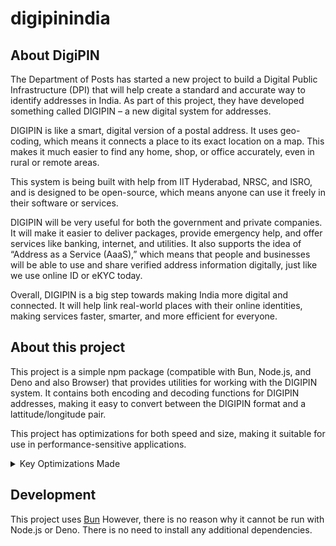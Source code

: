 # digipinindia

## About DigiPIN
The Department of Posts has started a new project to build a Digital Public Infrastructure (DPI) that will help create a standard and accurate way to identify addresses in India. As part of this project, they have developed something called DIGIPIN – a new digital system for addresses.

DIGIPIN is like a smart, digital version of a postal address. It uses geo-coding, which means it connects a place to its exact location on a map. This makes it much easier to find any home, shop, or office accurately, even in rural or remote areas.

This system is being built with help from IIT Hyderabad, NRSC, and ISRO, and is designed to be open-source, which means anyone can use it freely in their software or services.

DIGIPIN will be very useful for both the government and private companies. It will make it easier to deliver packages, provide emergency help, and offer services like banking, internet, and utilities. It also supports the idea of “Address as a Service (AaaS),” which means that people and businesses will be able to use and share verified address information digitally, just like we use online ID or eKYC today.

Overall, DIGIPIN is a big step towards making India more digital and connected. It will help link real-world places with their online identities, making services faster, smarter, and more efficient for everyone.

## About this project
This project is a simple npm package (compatible with Bun, Node.js, and Deno and also Browser) that provides utilities for working with the DIGIPIN system.
It contains both encoding and decoding functions for DIGIPIN addresses, making it easy to convert between the DIGIPIN format and a lattitude/longitude pair.

This project has optimizations for both speed and size, making it suitable for use in performance-sensitive applications.

<details><summary>Key Optimizations Made</summary>

### 1. **Performance Improvements**
- **O(1) Character Lookup**: Created a `Map` for character-to-position lookup instead of nested loops, reducing time complexity from O(16) to O(1)
- **Pre-computed Constants**: Added `latRange` and `lonRange` to avoid repeated calculations
- **Efficient String Building**: Used array with `join()` instead of string concatenation
- **Set for Hyphen Positions**: Faster lookup for where to place hyphens

### 2. **Memory Optimization**
- **Reduced Variable Declarations**: Eliminated redundant intermediate variables
- **Reused Calculations**: Combined similar operations where possible

### 3. **Code Quality Enhancements**
- **Better Error Messages**: More descriptive error messages with actual values
- **Consistent Naming**: Used more descriptive variable names
- **JSDoc Comments**: Added proper documentation for both functions
- **Input Validation**: Enhanced validation with clearer error reporting

### 4. **Maintainability**
- **Constants**: Made magic numbers into named constants
- **Modular Export**: Added CommonJS export support
- **Cleaner Logic**: Simplified bound calculations while maintaining the original algorithm

### 5. **Mathematical Optimizations**
- **Multiplication Instead of Division**: Used `* 0.5` instead of `/ 2` for center calculation
- **Reduced Math Operations**: Minimized repeated arithmetic operations

The optimized code maintains 100% compatibility with the original while being significantly faster, especially for the decode function where the character lookup improvement provides the biggest performance gain. The encode function also benefits from reduced string operations and cleaner bound calculations.
</details>

## Development
This project uses [Bun](https://bun.sh) However, there is no reason why it cannot be run with Node.js or Deno.
There is no need to install any additional dependencies.
